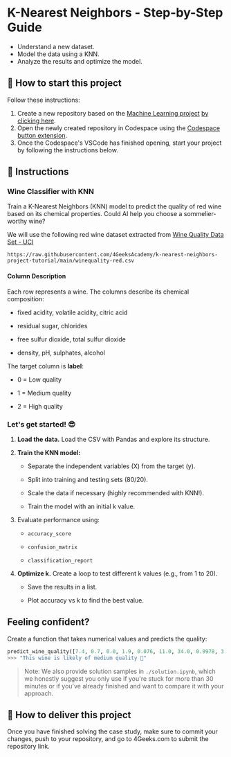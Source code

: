 <!-- hide -->
# K-Nearest Neighbors - Step-by-Step Guide
<!-- endhide -->

- Understand a new dataset.
- Model the data using a KNN.
- Analyze the results and optimize the model.

<how-to-start>

## 🌱 How to start this project

Follow these instructions:

1. Create a new repository based on the [Machine Learning project](https://github.com/4GeeksAcademy/machine-learning-python-template) [by clicking here](https://github.com/4GeeksAcademy/machine-learning-python-template/generate).
2. Open the newly created repository in Codespace using the [Codespace button extension](https://docs.github.com/en/codespaces/developing-in-codespaces/creating-a-codespace-for-a-repository#creating-a-codespace-for-a-repository).
3. Once the Codespace's VSCode has finished opening, start your project by following the instructions below.

</how-to-start>

## 📝 Instructions

### Wine Classifier with KNN

Train a K-Nearest Neighbors (KNN) model to predict the quality of red wine based on its chemical properties. Could AI help you choose a sommelier-worthy wine?

We will use the following red wine dataset extracted from [Wine Quality Data Set - UCI](https://archive.ics.uci.edu/dataset/186/wine+quality)

```text
https://raw.githubusercontent.com/4GeeksAcademy/k-nearest-neighbors-project-tutorial/main/winequality-red.csv
```

#### Column Description

Each row represents a wine. The columns describe its chemical composition:

- fixed acidity, volatile acidity, citric acid

- residual sugar, chlorides

- free sulfur dioxide, total sulfur dioxide

- density, pH, sulphates, alcohol

The target column is **label**:

- 0 = Low quality

- 1 = Medium quality

- 2 = High quality

### Let's get started! 😎

1. **Load the data.** Load the CSV with Pandas and explore its structure.
2. **Train the KNN model:**
    - Separate the independent variables (X) from the target (y).

    - Split into training and testing sets (80/20).

    - Scale the data if necessary (highly recommended with KNN!).

    - Train the model with an initial k value.

3. Evaluate performance using:

    - `accuracy_score`

    - `confusion_matrix`

    - `classification_report`

4. **Optimize k.** Create a loop to test different k values (e.g., from 1 to 20).

    - Save the results in a list.

    - Plot accuracy vs k to find the best value.

## Feeling confident?

Create a function that takes numerical values and predicts the quality:

```python
predict_wine_quality([7.4, 0.7, 0.0, 1.9, 0.076, 11.0, 34.0, 0.9978, 3.51, 0.56, 9.4])
>>> "This wine is likely of medium quality 🍷"
```

> Note: We also provide solution samples in `./solution.ipynb`, which we honestly suggest you only use if you're stuck for more than 30 minutes or if you've already finished and want to compare it with your approach.

## 🚛 How to deliver this project

Once you have finished solving the case study, make sure to commit your changes, push to your repository, and go to 4Geeks.com to submit the repository link.
